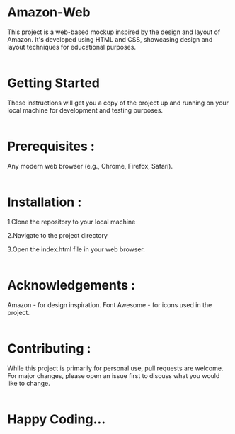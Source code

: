 <h1>Amazon-Web</h1>
This project is a web-based mockup inspired by the design and layout of Amazon. It's developed using HTML and CSS, showcasing design and layout techniques for educational purposes.
<br>
<br>
<h1>Getting Started</h1>
These instructions will get you a copy of the project up and running on your local machine for development and testing purposes.
<br>
<br>
<h1>Prerequisites :</h1>
Any modern web browser (e.g., Chrome, Firefox, Safari).
<br>
<br>

<h1>Installation :</h1>

1.Clone the repository to your local machine

2.Navigate to the project directory

3.Open the index.html file in your web browser.
<br>
<br>
<h1>Acknowledgements :</h1>
Amazon - for design inspiration.
Font Awesome - for icons used in the project.
<br>
<br>

<h1>Contributing :</h1>
While this project is primarily for personal use, pull requests are welcome. For major changes, please open an issue first to discuss what you would like to change.
<br>
<br>

<h1>Happy Coding...</h1>
